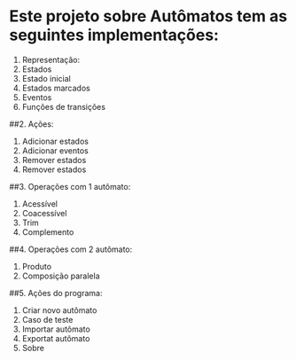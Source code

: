 ﻿# Este projeto sobre Autômatos tem as seguintes implementações:

1. Representação:
  1. Estados
  2. Estado inicial
  3. Estados marcados
  4. Eventos
  5. Funções de transições

##2. Ações:
  1. Adicionar estados
  2. Adicionar eventos
  3. Remover estados
  4. Remover estados

##3. Operações com 1 autômato:
  1. Acessível
  2. Coacessível
  3. Trim
  4. Complemento

##4. Operações com 2 autômato:
  1. Produto
  2. Composição paralela

##5. Ações do programa:
  1. Criar novo autômato
  2. Caso de teste
  3. Importar autômato
  4. Exportat autômato
  5. Sobre
